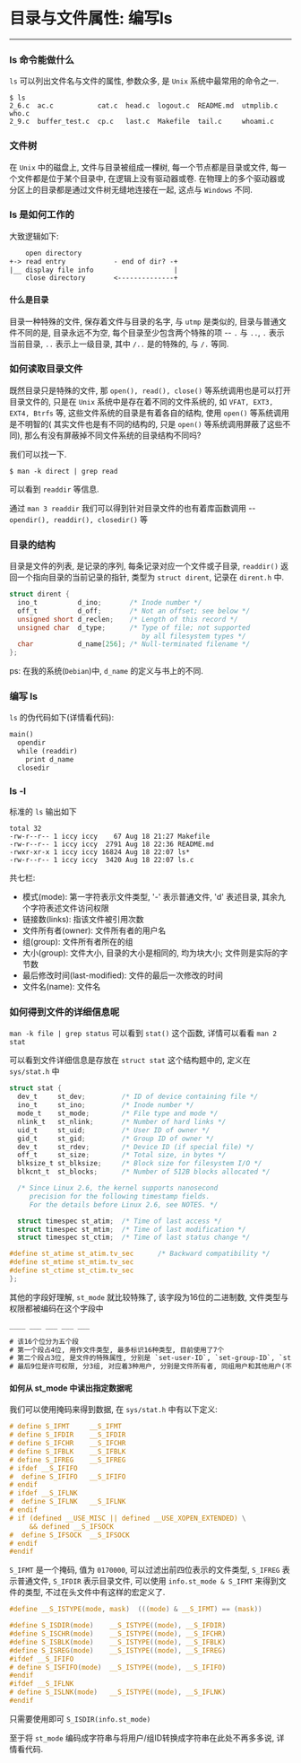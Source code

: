 # 目录与文件属性: 编写ls
---

### ls 命令能做什么

`ls` 可以列出文件名与文件的属性, 参数众多, 是 `Unix` 系统中最常用的命令之一.

```shell
$ ls
2_6.c  ac.c           cat.c  head.c  logout.c  README.md  utmplib.c  who.c
2_9.c  buffer_test.c  cp.c   last.c  Makefile  tail.c     whoami.c
```

### 文件树

在 `Unix` 中的磁盘上, 文件与目录被组成一棵树, 每一个节点都是目录或文件,
每一个文件都是位于某个目录中, 在逻辑上没有驱动器或卷.
在物理上的多个驱动器或分区上的目录都是通过文件树无缝地连接在一起,
这点与 `Windows` 不同.

### ls 是如何工作的

大致逻辑如下:

```txt
    open directory
+-> read entry            - end of dir? -+
|__ display file info                    |
    close directory       <--------------+
```

#### 什么是目录

目录一种特殊的文件, 保存着文件与目录的名字, 与 `utmp` 是类似的, 目录与普通文件不同的是,
目录永远不为空, 每个目录至少包含两个特殊的项 -- `.` 与 `..`, `.`
表示当前目录, `..` 表示上一级目录, 其中 `/..` 是的特殊的, 与 `/.` 等同.

### 如何读取目录文件

既然目录只是特殊的文件, 那 `open(), read(), close()` 等系统调用也是可以打开目录文件的,
只是在 `Unix` 系统中是存在着不同的文件系统的, 如 `VFAT, EXT3, EXT4, Btrfs` 等,
这些文件系统的目录是有着各自的结构, 使用 `open()` 等系统调用是不明智的(
其实文件也是有不同的结构的, 只是 `open()` 等系统调用屏蔽了这些不同),
那么有没有屏蔽掉不同文件系统的目录结构不同吗?

我们可以找一下.

```shell
$ man -k direct | grep read
```

可以看到 `readdir` 等信息.

通过 `man 3 readdir` 我们可以得到针对目录文件的也有着库函数调用
-- `opendir(), readdir(), closedir()` 等

### 目录的结构

目录是文件的列表, 是记录的序列, 每条记录对应一个文件或子目录, `readdir()`
返回一个指向目录的当前记录的指针, 类型为 `struct dirent`, 记录在 `dirent.h` 中.

```c
struct dirent {
  ino_t          d_ino;       /* Inode number */
  off_t          d_off;       /* Not an offset; see below */
  unsigned short d_reclen;    /* Length of this record */
  unsigned char  d_type;      /* Type of file; not supported
                                 by all filesystem types */
  char           d_name[256]; /* Null-terminated filename */
};
```

ps: 在我的系统(`Debian`)中, `d_name` 的定义与书上的不同.

### 编写 ls

`ls` 的伪代码如下(详情看代码):

```txt
main()
  opendir
  while (readdir)
    print d_name
  closedir
```

### ls -l

标准的 `ls` 输出如下

```shell
total 32
-rw-r--r-- 1 iccy iccy    67 Aug 18 21:27 Makefile
-rw-r--r-- 1 iccy iccy  2791 Aug 18 22:36 README.md
-rwxr-xr-x 1 iccy iccy 16824 Aug 18 22:07 ls*
-rw-r--r-- 1 iccy iccy  3420 Aug 18 22:07 ls.c
```

共七栏:

* 模式(mode): 第一字符表示文件类型, '-' 表示普通文件, 'd' 表述目录,
  其余九个字符表述文件访问权限
* 链接数(links): 指该文件被引用次数
* 文件所有者(owner): 文件所有者的用户名
* 组(group): 文件所有者所在的组
* 大小(group): 文件大小, 目录的大小是相同的, 均为块大小; 文件则是实际的字节数
* 最后修改时间(last-modified): 文件的最后一次修改的时间
* 文件名(name): 文件名

### 如何得到文件的详细信息呢

`man -k file | grep status` 可以看到 `stat()` 这个函数,
详情可以看看 `man 2 stat`

可以看到文件详细信息是存放在 `struct stat` 这个结构题中的, 定义在 `sys/stat.h` 中

```c
struct stat {
  dev_t     st_dev;         /* ID of device containing file */
  ino_t     st_ino;         /* Inode number */
  mode_t    st_mode;        /* File type and mode */
  nlink_t   st_nlink;       /* Number of hard links */
  uid_t     st_uid;         /* User ID of owner */
  gid_t     st_gid;         /* Group ID of owner */
  dev_t     st_rdev;        /* Device ID (if special file) */
  off_t     st_size;        /* Total size, in bytes */
  blksize_t st_blksize;     /* Block size for filesystem I/O */
  blkcnt_t  st_blocks;      /* Number of 512B blocks allocated */

  /* Since Linux 2.6, the kernel supports nanosecond
     precision for the following timestamp fields.
     For the details before Linux 2.6, see NOTES. */

  struct timespec st_atim;  /* Time of last access */
  struct timespec st_mtim;  /* Time of last modification */
  struct timespec st_ctim;  /* Time of last status change */

#define st_atime st_atim.tv_sec      /* Backward compatibility */
#define st_mtime st_mtim.tv_sec
#define st_ctime st_ctim.tv_sec
};

```

其他的字段好理解, `st_mode` 就比较特殊了, 该字段为16位的二进制数,
文件类型与权限都被编码在这个字段中

```txt
____ ___ ___ ___ ___

# 该16个位分为五个段
# 第一个段占4位, 用作文件类型, 最多标识16种类型, 目前使用了7个
# 第二个段占3位, 是文件的特殊属性, 分别是 `set-user-ID`, `set-group-ID`, `sticky` 这三个属性,
# 最后9位是许可权限, 分3组, 对应着3种用户, 分别是文件所有者, 同组用户和其他用户(不是用组的人). 每组分别是读, 写和执行的权限.
```

#### 如何从 st_mode 中读出指定数据呢

我们可以使用掩码来得到数据, 在 `sys/stat.h` 中有以下定义:

```c
# define S_IFMT		__S_IFMT
# define S_IFDIR	__S_IFDIR
# define S_IFCHR	__S_IFCHR
# define S_IFBLK	__S_IFBLK
# define S_IFREG	__S_IFREG
# ifdef __S_IFIFO
#  define S_IFIFO	__S_IFIFO
# endif
# ifdef __S_IFLNK
#  define S_IFLNK	__S_IFLNK
# endif
# if (defined __USE_MISC || defined __USE_XOPEN_EXTENDED) \
     && defined __S_IFSOCK
#  define S_IFSOCK	__S_IFSOCK
# endif
#endif
```

`S_IFMT` 是一个掩码, 值为 `0170000`, 可以过滤出前四位表示的文件类型, `S_IFREG`
表示普通文件, `S_IFDIR` 表示目录文件, 可以使用 `info.st_mode & S_IFMT` 来得到文件的类型,
不过在头文件中有这样的宏定义了.

```c
#define	__S_ISTYPE(mode, mask)	(((mode) & __S_IFMT) == (mask))

#define	S_ISDIR(mode)	 __S_ISTYPE((mode), __S_IFDIR)
#define	S_ISCHR(mode)	 __S_ISTYPE((mode), __S_IFCHR)
#define	S_ISBLK(mode)	 __S_ISTYPE((mode), __S_IFBLK)
#define	S_ISREG(mode)	 __S_ISTYPE((mode), __S_IFREG)
#ifdef __S_IFIFO
# define S_ISFIFO(mode)	 __S_ISTYPE((mode), __S_IFIFO)
#endif
#ifdef __S_IFLNK
# define S_ISLNK(mode)	 __S_ISTYPE((mode), __S_IFLNK)
#endif
```

只需要使用即可 `S_ISDIR(info.st_mode)`

至于将 `st_mode` 编码成字符串与将用户/组ID转换成字符串在此处不再多多说, 详情看代码.